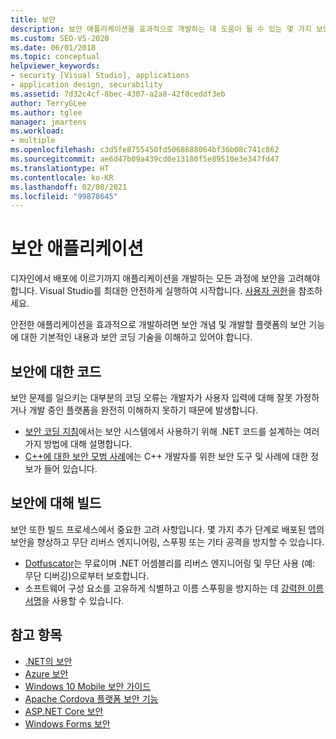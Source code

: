 ```yaml
---
title: 보안
description: 보안 애플리케이션을 효과적으로 개발하는 데 도움이 될 수 있는 몇 가지 보안 개념과 보안 기능에 대해 알아봅니다.
ms.custom: SEO-VS-2020
ms.date: 06/01/2018
ms.topic: conceptual
helpviewer_keywords:
- security [Visual Studio], applications
- application design, securability
ms.assetid: 7d32c4cf-8bec-4307-a2a8-42f0ceddf3eb
author: TerryGLee
ms.author: tglee
manager: jmartens
ms.workload:
- multiple
ms.openlocfilehash: c3d5fe8755450fd5068688064bf36b08c741c862
ms.sourcegitcommit: ae6d47b09a439cd0e13180f5e89510e3e347fd47
ms.translationtype: HT
ms.contentlocale: ko-KR
ms.lasthandoff: 02/08/2021
ms.locfileid: "99878645"
---
```

# <a name="secure-applications"></a>보안 애플리케이션

디자인에서 배포에 이르기까지 애플리케이션을 개발하는 모든 과정에 보안을 고려해야 합니다. Visual Studio를 최대한 안전하게 실행하여 시작합니다. [사용자 권한](../ide/user-permissions-and-visual-studio.md)을 참조하세요.

안전한 애플리케이션을 효과적으로 개발하려면 보안 개념 및 개발할 플랫폼의 보안 기능에 대한 기본적인 내용과 보안 코딩 기술을 이해하고 있어야 합니다.

## <a name="code-for-security"></a>보안에 대한 코드

보안 문제를 일으키는 대부분의 코딩 오류는 개발자가 사용자 입력에 대해 잘못 가정하거나 개발 중인 플랫폼을 완전히 이해하지 못하기 때문에 발생합니다.

- [보안 코딩 지침](/dotnet/standard/security/secure-coding-guidelines)에서는 보안 시스템에서 사용하기 위해 .NET 코드를 설계하는 여러 가지 방법에 대해 설명합니다.
- [C++에 대한 보안 모범 사례](/cpp/top/security-best-practices-for-cpp)에는 C++ 개발자를 위한 보안 도구 및 사례에 대한 정보가 들어 있습니다.

## <a name="build-for-security"></a>보안에 대해 빌드

보안 또한 빌드 프로세스에서 중요한 고려 사항입니다. 몇 가지 추가 단계로 배포된 앱의 보안을 향상하고 무단 리버스 엔지니어링, 스푸핑 또는 기타 공격을 방지할 수 있습니다.

- [Dotfuscator](dotfuscator/index.md)는 무료이며 .NET 어셈블리를 리버스 엔지니어링 및 무단 사용 (예: 무단 디버깅)으로부터 보호합니다.
- 소프트웨어 구성 요소를 고유하게 식별하고 이름 스푸핑을 방지하는 데 [강력한 이름 서명](managing-assembly-and-manifest-signing.md)을 사용할 수 있습니다.

## <a name="see-also"></a>참고 항목

- [.NET의 보안](/dotnet/standard/security/index)
- [Azure 보안](/azure/security/)
- [Windows 10 Mobile 보안 가이드](/windows/security/threat-protection/windows-10-mobile-security-guide)
- [Apache Cordova 플랫폼 보안 기능](/visualstudio/cross-platform/tools-for-cordova/security/best-practices?view=toolsforcordova-2017&preserve-view=true)
- [ASP.NET Core 보안](/aspnet/core/security/?view=aspnetcore-2.1&preserve-view=true)
- [Windows Forms 보안](/dotnet/framework/winforms/windows-forms-security)
